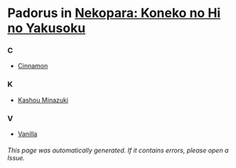# Padorus in [Nekopara: Koneko no Hi no Yakusoku](https://myanimelist.net/anime/37983/Nekopara__Koneko_no_Hi_no_Yakusoku)

### C
* [Cinnamon](https://github.com/shadow578/Project-Padoru/blob/master/table-of-contents/characters/Cinnamon.md)

### K
* [Kashou Minazuki](https://github.com/shadow578/Project-Padoru/blob/master/table-of-contents/characters/KashouMinazuki.md)

### V
* [Vanilla](https://github.com/shadow578/Project-Padoru/blob/master/table-of-contents/characters/Vanilla.md)

###### This page was automatically generated. If it contains errors, please open a Issue.
